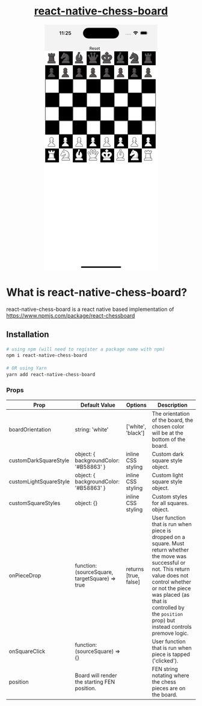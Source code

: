 <div align="center" markdown="1">

# [react-native-chess-board](https://react-chessboard.vercel.app/)

<img src="./media/iPhoneChessboard.png" alt="react chessboard" width="300">

</div>

# What is react-native-chess-board?
react-native-chess-board is a react native based implementation of https://www.npmjs.com/package/react-chessboard

## Installation

```bash
# using npm (will need to register a package name with npm)
npm i react-native-chess-board

# OR using Yarn
yarn add react-native-chess-board
```

### Props

| Prop                          | Default Value                                                     | Options                                            | Description                                                                                                                                                                                                                                                                                                                                                                          |
| ----------------------------- | ----------------------------------------------------------------- | -------------------------------------------------- | ------------------------------------------------------------------------------------------------------------------------------------------------------------------------------------------------------------------------------------------------------------------------------------------------------------------------------------------------------------------------------------ |
| boardOrientation              | string: 'white'                                                   | ['white', 'black']                                 | The orientation of the board, the chosen color will be at the bottom of the board. 
| customDarkSquareStyle              | object: { backgroundColor: '#B58863' }                                                  | inline CSS styling                                | Custom dark square style object.
| customLightSquareStyle              | object: { backgroundColor: '#B58863' }                                                  | inline CSS styling                                | Custom light square style object.
| customSquareStyles              | object: {}                                                  | inline CSS styling                                | Custom styles for all squares. object.                                                                                                          
| onPieceDrop                   | function: (sourceSquare, targetSquare) => true             | returns [true, false]                              | User function that is run when piece is dropped on a square. Must return whether the move was successful or not. This return value does not control whether or not the piece was placed (as that is controlled by the `position` prop) but instead controls premove logic.                                                                                                                             
| onSquareClick                   | function: (sourceSquare) => {}             |                              | User function that is run when piece is tapped ('clicked').                                                                                                                                                                                            |
| position                   | Board will render the starting FEN position.            |                              | FEN string notating where the chess pieces are on the board.                                                                                                                                                                                                                                            |